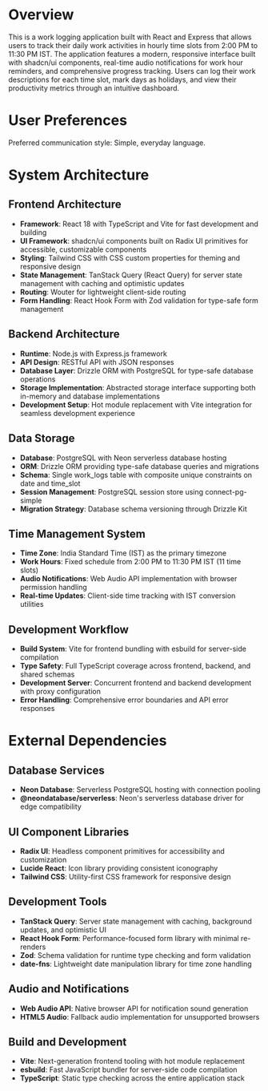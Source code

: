 # Overview

This is a work logging application built with React and Express that allows users to track their daily work activities in hourly time slots from 2:00 PM to 11:30 PM IST. The application features a modern, responsive interface built with shadcn/ui components, real-time audio notifications for work hour reminders, and comprehensive progress tracking. Users can log their work descriptions for each time slot, mark days as holidays, and view their productivity metrics through an intuitive dashboard.

# User Preferences

Preferred communication style: Simple, everyday language.

# System Architecture

## Frontend Architecture
- **Framework**: React 18 with TypeScript and Vite for fast development and building
- **UI Framework**: shadcn/ui components built on Radix UI primitives for accessible, customizable components
- **Styling**: Tailwind CSS with CSS custom properties for theming and responsive design
- **State Management**: TanStack Query (React Query) for server state management with caching and optimistic updates
- **Routing**: Wouter for lightweight client-side routing
- **Form Handling**: React Hook Form with Zod validation for type-safe form management

## Backend Architecture
- **Runtime**: Node.js with Express.js framework
- **API Design**: RESTful API with JSON responses
- **Database Layer**: Drizzle ORM with PostgreSQL for type-safe database operations
- **Storage Implementation**: Abstracted storage interface supporting both in-memory and database implementations
- **Development Setup**: Hot module replacement with Vite integration for seamless development experience

## Data Storage
- **Database**: PostgreSQL with Neon serverless database hosting
- **ORM**: Drizzle ORM providing type-safe database queries and migrations
- **Schema**: Single work_logs table with composite unique constraints on date and time_slot
- **Session Management**: PostgreSQL session store using connect-pg-simple
- **Migration Strategy**: Database schema versioning through Drizzle Kit

## Time Management System
- **Time Zone**: India Standard Time (IST) as the primary timezone
- **Work Hours**: Fixed schedule from 2:00 PM to 11:30 PM IST (11 time slots)
- **Audio Notifications**: Web Audio API implementation with browser permission handling
- **Real-time Updates**: Client-side time tracking with IST conversion utilities

## Development Workflow
- **Build System**: Vite for frontend bundling with esbuild for server-side compilation
- **Type Safety**: Full TypeScript coverage across frontend, backend, and shared schemas
- **Development Server**: Concurrent frontend and backend development with proxy configuration
- **Error Handling**: Comprehensive error boundaries and API error responses

# External Dependencies

## Database Services
- **Neon Database**: Serverless PostgreSQL hosting with connection pooling
- **@neondatabase/serverless**: Neon's serverless database driver for edge compatibility

## UI Component Libraries
- **Radix UI**: Headless component primitives for accessibility and customization
- **Lucide React**: Icon library providing consistent iconography
- **Tailwind CSS**: Utility-first CSS framework for responsive design

## Development Tools
- **TanStack Query**: Server state management with caching, background updates, and optimistic UI
- **React Hook Form**: Performance-focused form library with minimal re-renders
- **Zod**: Schema validation for runtime type checking and form validation
- **date-fns**: Lightweight date manipulation library for time zone handling

## Audio and Notifications
- **Web Audio API**: Native browser API for notification sound generation
- **HTML5 Audio**: Fallback audio implementation for unsupported browsers

## Build and Development
- **Vite**: Next-generation frontend tooling with hot module replacement
- **esbuild**: Fast JavaScript bundler for server-side code compilation
- **TypeScript**: Static type checking across the entire application stack